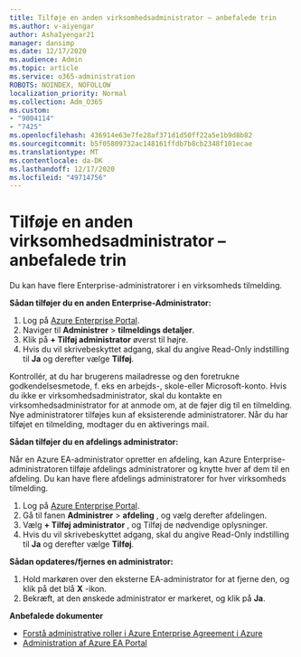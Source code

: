 ```yaml
---
title: Tilføje en anden virksomhedsadministrator – anbefalede trin
ms.author: v-aiyengar
author: AshaIyengar21
manager: dansimp
ms.date: 12/17/2020
ms.audience: Admin
ms.topic: article
ms.service: o365-administration
ROBOTS: NOINDEX, NOFOLLOW
localization_priority: Normal
ms.collection: Adm_O365
ms.custom:
- "9004114"
- "7425"
ms.openlocfilehash: 436914e63e7fe28af371d1d50ff22a5e1b9d8b82
ms.sourcegitcommit: b5f05809732ac148161ffdb7b8cb2348f101ecae
ms.translationtype: MT
ms.contentlocale: da-DK
ms.lasthandoff: 12/17/2020
ms.locfileid: "49714756"
---
```

# <a name="add-another-enterprise-administrator---recommended-steps"></a>Tilføje en anden virksomhedsadministrator – anbefalede trin

Du kan have flere Enterprise-administratorer i en virksomheds tilmelding.

**Sådan tilføjer du en anden Enterprise-Administrator:**

1. Log på [Azure Enterprise Portal](https://ea.azure.com/).
1. Naviger til **Administrer**  >  **tilmeldings detaljer**.
1. Klik på **+ Tilføj administrator** øverst til højre.
1. Hvis du vil skrivebeskyttet adgang, skal du angive Read-Only indstilling til **Ja** og derefter vælge **Tilføj**.

Kontrollér, at du har brugerens mailadresse og den foretrukne godkendelsesmetode, f. eks en arbejds-, skole-eller Microsoft-konto. Hvis du ikke er virksomhedsadministrator, skal du kontakte en virksomhedsadministrator for at anmode om, at de føjer dig til en tilmelding. Nye administratorer tilføjes kun af eksisterende administratorer. Når du har tilføjet en tilmelding, modtager du en aktiverings mail.

**Sådan tilføjer du en afdelings administrator:**

Når en Azure EA-administrator opretter en afdeling, kan Azure Enterprise-administratoren tilføje afdelings administratorer og knytte hver af dem til en afdeling. Du kan have flere afdelings administratorer for hver virksomheds tilmelding.

1. Log på [Azure Enterprise Portal](https://ea.azure.com/).
1. Gå til fanen **Administrer**  >  **afdeling** , og vælg derefter afdelingen.
1. Vælg **+ Tilføj administrator** , og Tilføj de nødvendige oplysninger.
1. Hvis du vil skrivebeskyttet adgang, skal du angive Read-Only indstilling til **Ja** og derefter vælge **Tilføj**.

**Sådan opdateres/fjernes en administrator:**

1. Hold markøren over den eksterne EA-administrator for at fjerne den, og klik på det blå **X** -ikon.
1. Bekræft, at den ønskede administrator er markeret, og klik på **Ja**.

**Anbefalede dokumenter**

- [Forstå administrative roller i Azure Enterprise Agreement i Azure](https://docs.microsoft.com/azure/billing/billing-understand-ea-roles)
- [Administration af Azure EA Portal](https://docs.microsoft.com/azure/billing/billing-ea-portal-administration)
